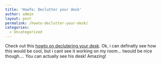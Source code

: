 ```yaml
---
title: 'HowTo: Declutter your desk'
author: admin
layout: post
permalink: /howto-declutter-your-desk/
categories:
  - Uncategorized
---
```

Check out this <a class href="http://kooki.ca/van/">howto on declutering your desk</a>. Ok, i can definatly see how this would be cool, but i cant see it working on my room&#8230; twould be nice though&#8230;. You can actually see his desk! Amazing!